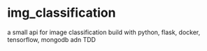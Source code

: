 # img_classification
a small api for image classification build with python, flask, docker, tensorflow, mongodb adn TDD
